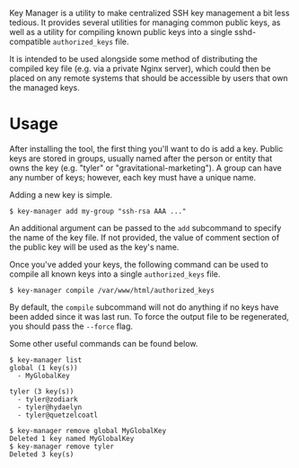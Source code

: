 Key Manager is a utility to make centralized SSH key management a bit less tedious. It provides several utilities for
managing common public keys, as well as a utility for compiling known public keys into a single sshd-compatible
`authorized_keys` file.

It is intended to be used alongside some method of distributing the compiled key file (e.g. via a private Nginx server),
which could then be placed on any remote systems that should be accessible by users that own the managed keys.

# Usage
After installing the tool, the first thing you'll want to do is add a key. Public keys are stored in groups, usually
named after the person or entity that owns the key (e.g. "tyler" or "gravitational-marketing"). A group can have any
number of keys; however, each key must have a unique name.

Adding a new key is simple.

```shell
$ key-manager add my-group "ssh-rsa AAA ..."
```

An additional argument can be passed to the `add` subcommand to specify the name of the key file. If not provided, the
value of comment section of the public key will be used as the key's name.

Once you've added your keys, the following command can be used to compile all known keys into a single `authorized_keys`
file.

```shell
$ key-manager compile /var/www/html/authorized_keys
```

By default, the `compile` subcommand will not do anything if no keys have been added since it was last run. To force
the output file to be regenerated, you should pass the `--force` flag.

Some other useful commands can be found below.

```shell
$ key-manager list
global (1 key(s))
  - MyGlobalKey

tyler (3 key(s))
  - tyler@zodiark
  - tyler@hydaelyn
  - tyler@quetzelcoatl

$ key-manager remove global MyGlobalKey
Deleted 1 key named MyGlobalKey
$ key-manager remove tyler
Deleted 3 key(s)
```
